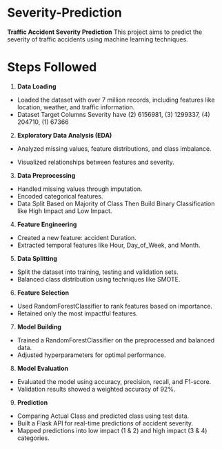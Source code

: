 # **Severity-Prediction**

**Traffic Accident Severity Prediction**
This project aims to predict the severity of traffic accidents using machine learning techniques.

# **Steps Followed** 
1. **Data Loading**

- Loaded the dataset with over 7 million records, including features like location, weather, and traffic information.
- Dataset Target Columns Severity have (2) 6156981, (3) 1299337, (4) 204710, (1) 67366

2. **Exploratory Data Analysis (EDA)**

- Analyzed missing values, feature distributions, and class imbalance.

- Visualized relationships between features and severity.

3. **Data Preprocessing**

- Handled missing values through imputation.
- Encoded categorical features.
- Data Split Based on Majority of Class Then Build Binary Classification like High Impact and Low Impact.

4. **Feature Engineering**

- Created a new feature: accident Duration.
- Extracted temporal features like Hour, Day_of_Week, and Month.

5. **Data Splitting**

- Split the dataset into training, testing and validation sets.
- Balanced class distribution using techniques like SMOTE.

6. **Feature Selection**

- Used RandomForestClassifier to rank features based on importance.
- Retained only the most impactful features.

7. **Model Building**

- Trained a RandomForestClassifier on the preprocessed and balanced data.
- Adjusted hyperparameters for optimal performance.

8. **Model Evaluation**

- Evaluated the model using accuracy, precision, recall, and F1-score.
- Validation results showed a weighted accuracy of 92%.

9. **Prediction**

- Comparing Actual Class and predicted class using test data.
- Built a Flask API for real-time predictions of accident severity.
- Mapped predictions into low impact (1 & 2) and high impact (3 & 4) categories.

